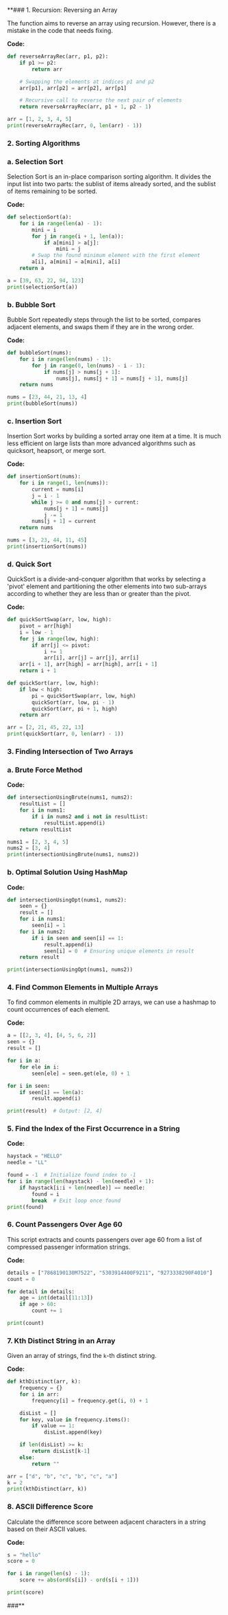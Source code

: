 **### 1. Recursion: Reversing an Array

The function aims to reverse an array using recursion. However, there is a mistake in the code that needs fixing.

**Code:**

```python
def reverseArrayRec(arr, p1, p2):
    if p1 >= p2:
        return arr

    # Swapping the elements at indices p1 and p2
    arr[p1], arr[p2] = arr[p2], arr[p1]

    # Recursive call to reverse the next pair of elements
    return reverseArrayRec(arr, p1 + 1, p2 - 1)

arr = [1, 2, 3, 4, 5]
print(reverseArrayRec(arr, 0, len(arr) - 1))

```

### 2. Sorting Algorithms

### a. Selection Sort

Selection Sort is an in-place comparison sorting algorithm. It divides the input list into two parts: the sublist of items already sorted, and the sublist of items remaining to be sorted.

**Code:**

```python
def selectionSort(a):
    for i in range(len(a) - 1):
        mini = i
        for j in range(i + 1, len(a)):
            if a[mini] > a[j]:
                mini = j
        # Swap the found minimum element with the first element
        a[i], a[mini] = a[mini], a[i]
    return a

a = [39, 63, 22, 94, 123]
print(selectionSort(a))

```

### b. Bubble Sort

Bubble Sort repeatedly steps through the list to be sorted, compares adjacent elements, and swaps them if they are in the wrong order.

**Code:**

```python
def bubbleSort(nums):
    for i in range(len(nums) - 1):
        for j in range(0, len(nums) - i - 1):
            if nums[j] > nums[j + 1]:
                nums[j], nums[j + 1] = nums[j + 1], nums[j]
    return nums

nums = [23, 44, 21, 13, 4]
print(bubbleSort(nums))

```

### c. Insertion Sort

Insertion Sort works by building a sorted array one item at a time. It is much less efficient on large lists than more advanced algorithms such as quicksort, heapsort, or merge sort.

**Code:**

```python
def insertionSort(nums):
    for i in range(1, len(nums)):
        current = nums[i]
        j = i - 1
        while j >= 0 and nums[j] > current:
            nums[j + 1] = nums[j]
            j -= 1
        nums[j + 1] = current
    return nums

nums = [3, 23, 44, 11, 45]
print(insertionSort(nums))

```

### d. Quick Sort

QuickSort is a divide-and-conquer algorithm that works by selecting a 'pivot' element and partitioning the other elements into two sub-arrays according to whether they are less than or greater than the pivot.

**Code:**

```python
def quickSortSwap(arr, low, high):
    pivot = arr[high]
    i = low - 1
    for j in range(low, high):
        if arr[j] <= pivot:
            i += 1
            arr[i], arr[j] = arr[j], arr[i]
    arr[i + 1], arr[high] = arr[high], arr[i + 1]
    return i + 1

def quickSort(arr, low, high):
    if low < high:
        pi = quickSortSwap(arr, low, high)
        quickSort(arr, low, pi - 1)
        quickSort(arr, pi + 1, high)
    return arr

arr = [2, 21, 45, 22, 13]
print(quickSort(arr, 0, len(arr) - 1))

```

### 3. Finding Intersection of Two Arrays

### a. Brute Force Method

**Code:**

```python
def intersectionUsingBrute(nums1, nums2):
    resultList = []
    for i in nums1:
        if i in nums2 and i not in resultList:
            resultList.append(i)
    return resultList

nums1 = [2, 3, 4, 5]
nums2 = [3, 4]
print(intersectionUsingBrute(nums1, nums2))

```

### b. Optimal Solution Using HashMap

**Code:**

```python
def intersectionUsingOpt(nums1, nums2):
    seen = {}
    result = []
    for i in nums1:
        seen[i] = 1
    for i in nums2:
        if i in seen and seen[i] == 1:
            result.append(i)
            seen[i] = 0  # Ensuring unique elements in result
    return result

print(intersectionUsingOpt(nums1, nums2))

```

### 4. Find Common Elements in Multiple Arrays

To find common elements in multiple 2D arrays, we can use a hashmap to count occurrences of each element.

**Code:**

```python
a = [[2, 3, 4], [4, 5, 6, 2]]
seen = {}
result = []

for i in a:
    for ele in i:
        seen[ele] = seen.get(ele, 0) + 1

for i in seen:
    if seen[i] == len(a):
        result.append(i)

print(result)  # Output: [2, 4]

```

### 5. Find the Index of the First Occurrence in a String

**Code:**

```python
haystack = "HELLO"
needle = "LL"

found = -1  # Initialize found index to -1
for i in range(len(haystack) - len(needle) + 1):
    if haystack[i:i + len(needle)] == needle:
        found = i
        break  # Exit loop once found
print(found)

```

### 6. Count Passengers Over Age 60

This script extracts and counts passengers over age 60 from a list of compressed passenger information strings.

**Code:**

```python
details = ["7868190130M7522", "5303914400F9211", "9273338290F4010"]
count = 0

for detail in details:
    age = int(detail[11:13])
    if age > 60:
        count += 1

print(count)

```

### 7. Kth Distinct String in an Array

Given an array of strings, find the `k`-th distinct string.

**Code:**

```python
def kthDistinct(arr, k):
    frequency = {}
    for i in arr:
        frequency[i] = frequency.get(i, 0) + 1

    disList = []
    for key, value in frequency.items():
        if value == 1:
            disList.append(key)

    if len(disList) >= k:
        return disList[k-1]
    else:
        return ""

arr = ["d", "b", "c", "b", "c", "a"]
k = 2
print(kthDistinct(arr, k))

```

### 8. ASCII Difference Score

Calculate the difference score between adjacent characters in a string based on their ASCII values.

**Code:**

```python
s = "hello"
score = 0

for i in range(len(s) - 1):
    score += abs(ord(s[i]) - ord(s[i + 1]))

print(score)

```

###**
